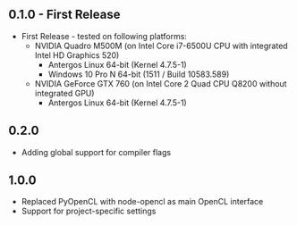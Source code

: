 ## 0.1.0 - First Release
*   First Release - tested on following platforms:
    *   NVIDIA Quadro M500M (on Intel Core i7-6500U CPU with integrated Intel
        HD Graphics 520)
        *   Antergos Linux 64-bit (Kernel 4.7.5-1)
        *   Windows 10 Pro N 64-bit (1511 / Build 10583.589)
    *   NVIDIA GeForce GTX 760 (on Intel Core 2 Quad CPU Q8200 without
        integrated GPU)
        *   Antergos Linux 64-bit (Kernel 4.7.5-1)

## 0.2.0
*   Adding global support for compiler flags

## 1.0.0
*   Replaced PyOpenCL with node-opencl as main OpenCL interface
*   Support for project-specific settings
